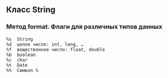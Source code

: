 ## Класс String

### Метод format. Флаги для различных типов данных
````
%s	String
%d	целое число: int, long, …
%f	вещественное число: float, double
%b	boolean
%c	char
%t	Date
%%	Символ %  
````